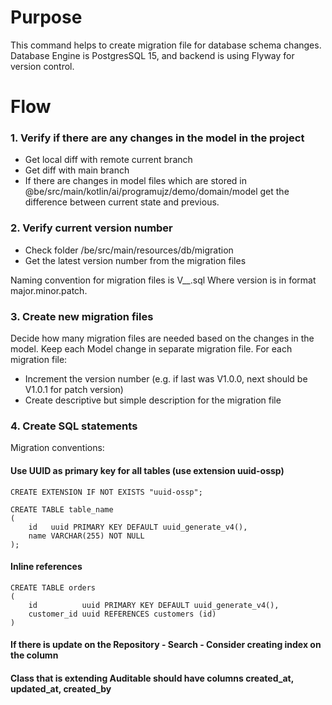 # Purpose

This command helps to create migration file for database schema changes.
Database Engine is PostgresSQL 15, and backend is using Flyway for version control.

# Flow

### 1. Verify if there are any changes in the model in the project

- Get local diff with remote current branch
- Get diff with main branch
- If there are changes in model files which are stored in @be/src/main/kotlin/ai/programujz/demo/domain/model get the
  difference between current state and previous.

### 2. Verify current version number

- Check folder /be/src/main/resources/db/migration
- Get the latest version number from the migration files

Naming convention for migration files is V<version>__<description>.sql
Where version is in format major.minor.patch.

### 3. Create new migration files

Decide how many migration files are needed based on the changes in the model.
Keep each Model change in separate migration file.
For each migration file:

- Increment the version number (e.g. if last was V1.0.0, next should be V1.0.1 for patch version)
- Create descriptive but simple description for the migration file

### 4. Create SQL statements

Migration conventions:

#### Use UUID as primary key for all tables (use extension uuid-ossp)

```postgresql
CREATE EXTENSION IF NOT EXISTS "uuid-ossp";

CREATE TABLE table_name
(
    id   uuid PRIMARY KEY DEFAULT uuid_generate_v4(),
    name VARCHAR(255) NOT NULL
);
```

#### Inline references

```postgresql
CREATE TABLE orders
(
    id          uuid PRIMARY KEY DEFAULT uuid_generate_v4(),
    customer_id uuid REFERENCES customers (id)
)
```

#### If there is update on the Repository - Search - Consider creating index on the column

#### Class that is extending Auditable should have columns created_at, updated_at, created_by


